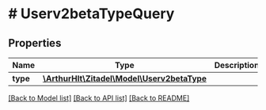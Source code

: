 # # Userv2betaTypeQuery

## Properties

Name | Type | Description | Notes
------------ | ------------- | ------------- | -------------
**type** | [**\ArthurHlt\Zitadel\Model\Userv2betaType**](Userv2betaType.md) |  |

[[Back to Model list]](../../README.md#models) [[Back to API list]](../../README.md#endpoints) [[Back to README]](../../README.md)
